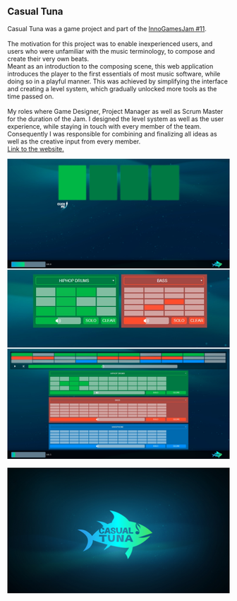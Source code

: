 <html>
    <body>
        <div id="projects_content">
            <h2>Casual Tuna</h2>
            <p id="textContent">
                Casual Tuna was a game project and part of the <a href="https://www.igjam.eu/jams/igjam-11-feat-hamburger-fern-hochschule/">InnoGamesJam #11</a>. 
                <br><br>
                The motivation for this project was to enable inexperienced users, and users who were unfamiliar with the music terminology, to compose and create their very own beats. 
                <br>
                Meant as an introduction to the composing scene, this web application introduces the player to the first essentials of most music software, while doing so in a playful manner.
                This was achieved by simplifying the interface and creating a level system, which gradually unlocked more tools as the time passed on.
                <br><br>
                My roles where Game Designer, Project Manager as well as Scrum Master for the duration of the Jam. I designed the level system as well as the user experience, while staying in touch with every member of the team. Consequently I was responsible for combining and finalizing all ideas as well as the creative input from every member.
                <br>
                <a href="https://0x0ade.github.io/casual-tuna/">Link to the website.</a>
            </p>
            <div id="contentImages">
                <img src="assets/images/CasualTuna/CasualTunaIntro.png" alt="CasualTuna Intro">
                <img src="assets/images/CasualTuna/CasualTunaBoxes.png" alt="CasualTuna Components">
                <img src="assets/images/CasualTuna/CasualTunaLateGame.png" alt="CasualTuna lategame">
            </div>
            <br>
            <div id="projectImageExtra">
                <a href="https://0x0ade.github.io/casual-tuna/"><img src="assets/images/CasualTuna/CasualTunaLoad.png" alt="CasualTuna Titlescreen"></a>
            </div>
        </div>
    </body>
</html>